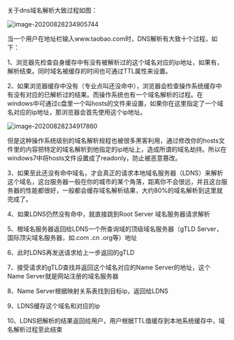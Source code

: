 关于dns域名解析大致过程如图：

![image-20200828234905744](https://gitee.com/zero049/MyNoteImages/raw/master/image-20200828234905744.png)





当一个用户在地址栏输入www.taobao.com时，DNS解析有大致十个过程，如下：

1、浏览器先检查自身缓存中有没有被解析过的这个域名对应的ip地址，如果有，解析结束。同时域名被缓存的时间也可通过TTL属性来设置。

2、如果浏览器缓存中没有（专业点叫还没命中），浏览器会检查操作系统缓存中有没有对应的已解析过的结果。而操作系统也有一个域名解析的过程。在windows中可通过c盘里一个叫hosts的文件来设置，如果你在这里指定了一个域名对应的ip地址，那浏览器会首先使用这个ip地址。

![image-20200828234917860](https://gitee.com/zero049/MyNoteImages/raw/master/image-20200828234917860.png)



但是这种操作系统级别的域名解析规程也被很多黑客利用，通过修改你的hosts文件里的内容把特定的域名解析到他指定的ip地址上，造成所谓的域名劫持。所以在windows7中将hosts文件设置成了readonly，防止被恶意篡改。

3、如果至此还没有命中域名，才会真正的请求本地域名服务器（LDNS）来解析这个域名，这台服务器一般在你的城市的某个角落，距离你不会很远，并且这台服务器的性能都很好，一般都会缓存域名解析结果，大约80%的域名解析到这里就完成了。

4、如果LDNS仍然没有命中，就直接跳到Root Server 域名服务器请求解析

5、根域名服务器返回给LDNS一个所查询域的顶级域名服务器（gTLD Server，国际顶尖域名服务器，如.com .cn .org等）地址

6、此时LDNS再发送请求给上一步返回的gTLD

7、接受请求的gTLD查找并返回这个域名对应的Name Server的地址，这个Name Server就是网站注册的域名服务器

8、Name Server根据映射关系表找到目标ip，返回给LDNS

9、LDNS缓存这个域名和对应的ip

10、LDNS把解析的结果返回给用户，用户根据TTL值缓存到本地系统缓存中，域名解析过程至此结束